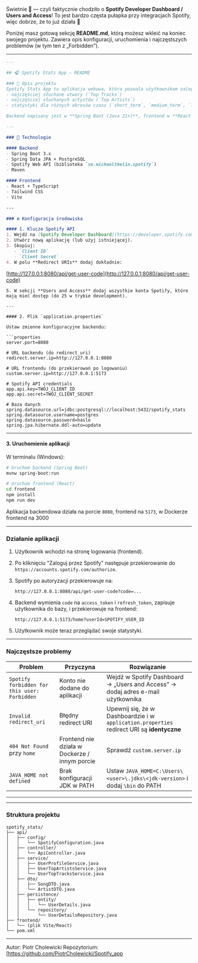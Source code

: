 Świetnie 🎉 — czyli faktycznie chodziło o **Spotify Developer Dashboard / Users and Access**!
To jest bardzo częsta pułapka przy integracjach Spotify, więc dobrze, że to już działa 💪

Poniżej masz gotową sekcję **README.md**, którą możesz wkleić na koniec swojego projektu.
Zawiera opis konfiguracji, uruchomienia i najczęstszych problemów (w tym ten z „Forbidden”).

---

```markdown
---

## 🎧 Spotify Stats App — README

### 📖 Opis projektu
Spotify Stats App to aplikacja webowa, która pozwala użytkownikom zalogować się na konto Spotify i zobaczyć swoje:
- najczęściej słuchane utwory (`Top Tracks`)
- najczęściej słuchanych artystów (`Top Artists`)
- statystyki dla różnych okresów czasu (`short_term`, `medium_term`, `long_term`)

Backend napisany jest w **Spring Boot (Java 21+)**, frontend w **React (Vite + TypeScript)**.

---

### 🧩 Technologie

#### Backend
- Spring Boot 3.x
- Spring Data JPA + PostgreSQL
- Spotify Web API (biblioteka `se.michaelthelin.spotify`)
- Maven

#### Frontend
- React + TypeScript
- Tailwind CSS
- Vite

---

### ⚙️ Konfiguracja środowiska

#### 1. Klucze Spotify API
1. Wejdź na [Spotify Developer Dashboard](https://developer.spotify.com/dashboard/).
2. Utwórz nową aplikację (lub użyj istniejącej).
3. Skopiuj:
   - `Client ID`
   - `Client Secret`
4. W polu **Redirect URIs** dodaj dokładnie:
```

[http://127.0.0.1:8080/api/get-user-code](http://127.0.0.1:8080/api/get-user-code)

````
5. W sekcji **Users and Access** dodaj wszystkie konta Spotify, które mają mieć dostęp (do 25 w trybie development).

---

#### 2. Plik `application.properties`

Ustaw zmienne konfiguracyjne backendu:

```properties
server.port=8080

# URL backendu (do redirect_uri)
redirect.server.ip=http://127.0.0.1:8080

# URL frontendu (do przekierowań po logowaniu)
custom.server.ip=http://127.0.0.1:5173

# Spotify API credentials
app.api.key=TWÓJ_CLIENT_ID
app.api.secret=TWÓJ_CLIENT_SECRET

# Baza danych
spring.datasource.url=jdbc:postgresql://localhost:5432/spotify_stats
spring.datasource.username=postgres
spring.datasource.password=haslo
spring.jpa.hibernate.ddl-auto=update
````

---

#### 3. Uruchomienie aplikacji

W terminalu (Windows):

```bash
# Uruchom backend (Spring Boot)
mvnw spring-boot:run

# Uruchom frontend (React)
cd frontend
npm install
npm run dev
```

Aplikacja backendowa działa na porcie `8080`, frontend na `5173`, w Dockerze frontend na 3000

---

### Działanie aplikacji

1. Użytkownik wchodzi na stronę logowania (frontend).
2. Po kliknięciu "Zaloguj przez Spotify" następuje przekierowanie do `https://accounts.spotify.com/authorize`.
3. Spotify po autoryzacji przekierowuje na:

   ```
   http://127.0.0.1:8080/api/get-user-code?code=...
   ```
4. Backend wymienia `code` na `access_token` i `refresh_token`, zapisuje użytkownika do bazy, i przekierowuje na frontend:

   ```
   http://127.0.0.1:5173/home?userId=SPOTIFY_USER_ID
   ```
5. Użytkownik może teraz przeglądać swoje statystyki.

---

### Najczęstsze problemy

| Problem                                      | Przyczyna                                     | Rozwiązanie                                                                                |
| -------------------------------------------- | --------------------------------------------- | ------------------------------------------------------------------------------------------ |
| `Spotify forbidden for this user: Forbidden` | Konto nie dodane do aplikacji                 | Wejdź w Spotify Dashboard → „Users and Access” → dodaj adres e-mail użytkownika            |
| `Invalid redirect_uri`                       | Błędny redirect URI                           | Upewnij się, że w Dashboardzie i w `application.properties` redirect URI są **identyczne** |
| `404 Not Found` przy `home`                  | Frontend nie działa w Dockerze / innym porcie | Sprawdź `custom.server.ip`                                                                 |
| `JAVA_HOME not defined`                      | Brak konfiguracji JDK w PATH                  | Ustaw `JAVA_HOME=C:\Users\<user>\.jdks\<jdk-version>` i dodaj `\bin` do PATH               |

---


---

### Struktura projektu

```
spotify_stats/
├── api/
│   ├── config/
│   │   └── SpotifyConfiguration.java
│   ├── controller/
│   │   └── ApiController.java
│   ├── service/
│   │   ├── UserProfileService.java
│   │   ├── UserTopArtistsService.java
│   │   └── UserTopTracksService.java
│   ├── dto/
│   │   ├── SongDTO.java
│   │   └── ArtistDTO.java
│   ├── persistence/
│   │   ├── entity/
│   │   │   └── UserDetails.java
│   │   └── repository/
│   │       └── UserDetailsRepository.java
├── frontend/
│   └── (plik Vite/React)
└── pom.xml
```

---

Autor: Piotr Cholewicki
Repozytorium: [https://github.com/PiotrCholewicki/Spotify_app


